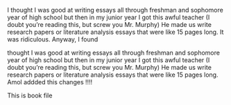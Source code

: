 I thought I was good at writing essays all through freshman and sophomore year of high school but then in my junior year I got this awful teacher (I doubt you’re reading this, but screw you Mr. Murphy) He made us write research papers or literature analysis essays that were like 15 pages long. It was ridiculous. Anyway, I found

 thought I was good at writing essays all through freshman and sophomore year of high school but then in my junior year I got this awful teacher (I doubt you’re reading this, but screw you Mr. Murphy) He made us write research papers or literature analysis essays that were like 15 pages long. Amol addded this changes !!!!

This is book file
